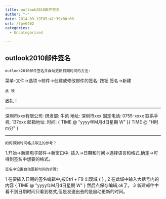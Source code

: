 ```yaml
---
title: outlook2010邮件签名
author: "-"
date: 2014-03-19T05:41:39+00:00
url: /?p=6402
categories:
  - Uncategorized

---
```

## outlook2010邮件签名

  
  


  
    outlook2010邮件签名并自动更新日期时间的方法: 
 菜单-文件->选项->邮件->创建或修改邮件的签名: 按钮 签名->新建
  
  
    此 致
 致礼！
 ******************************************************
 深圳市xxx有限公司: 研发部: 牛凯
 地址: 深圳市xxx
 固定电话: 0755-xxxx
 联系手机: 137xxx
 邮箱地址: 
 时间: { TIME \@ "yyyy年M月d日星期 W" }{ TIME \@ "H时m分" }
 ******************************************************
  
  
    如何得到时间格式写法的参考？
 1.开始->新建电子邮件->新窗口中: 插入->日期和时间->选择语言和格式,确定->可得到签名中想要的格式。
  
  
  
  
    签名中设置自动更新时间的步骤: 
 1 在要插入日期的签名编辑中,按Ctrl + F9 出现域 { } ,
 2 在此域中输入大括号内的内容 { TIME \@ "yyyy年M月d日星期 W" } 然后点保存编辑,ok了。
 3 新建邮件中看不到日期时间只看到格式,但是发送出去的是自动更新的时间。
  

